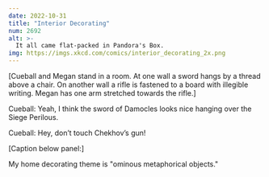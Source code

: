 ```yaml
---
date: 2022-10-31
title: "Interior Decorating"
num: 2692
alt: >-
  It all came flat-packed in Pandora's Box.
img: https://imgs.xkcd.com/comics/interior_decorating_2x.png
---
```

[Cueball and Megan stand in a room. At one wall a sword hangs by a thread above a chair. On another wall a rifle is fastened to a board with illegible writing. Megan has one arm stretched towards the rifle.]

Cueball: Yeah, I think the sword of Damocles looks nice hanging over the Siege Perilous.

Cueball: Hey, don’t touch Chekhov’s gun!

[Caption below panel:]

My home decorating theme is "ominous metaphorical objects."